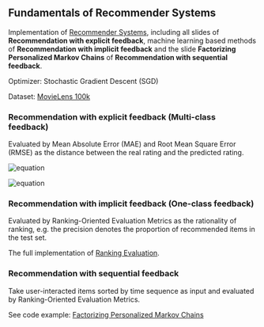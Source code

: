 ## Fundamentals of Recommender Systems
Implementation of [Recommender Systems](http://csse.szu.edu.cn/staff/panwk/recommendation/), including all slides of **Recommendation with explicit feedback**, machine learning based methods of **Recommendation with implicit feedback** and the slide **Factorizing Personalized Markov Chains** of **Recommendation with sequential feedback**.

Optimizer: Stochastic Gradient Descent (SGD)

Dataset: [MovieLens 100k](https://grouplens.org/datasets/movielens/100k/)

### Recommendation with explicit feedback (Multi-class feedback)

Evaluated by Mean Absolute Error (MAE) and Root Mean Square Error (RMSE) as the distance between the real rating and the predicted rating.

![equation](https://latex.codecogs.com/gif.latex?MAE&space;=&space;\sum_{(u,&space;i,&space;r_{ui})&space;\in&space;R^{te}&space;}&space;|&space;r_{ui}&space;-&space;\widehat{r}_{ui}&space;|&space;/&space;|R^{te}|)


![equation](https://latex.codecogs.com/gif.latex?RMSE&space;=&space;\sqrt{\sum_{(u,&space;i,&space;r_{ui})&space;\in&space;R^{te}&space;}&space;(&space;r_{ui}&space;-&space;\widehat{r}_{ui}&space;)&space;^&space;2&space;/&space;|R^{te}|})

### Recommendation with implicit feedback (One-class feedback)

Evaluated by Ranking-Oriented Evaluation Metrics as the rationality of ranking, e.g. the precision denotes the proportion of recommended items in the test set.

The full implementation of [Ranking Evaluation](https://github.com/Chrisgreatstar/recommendation/blob/main/utils/ranking_evaluation.py).


### Recommendation with sequential feedback
Take user-interacted items sorted by time sequence as input and evaluated by Ranking-Oriented Evaluation Metrics.

See code example: [Factorizing Personalized Markov Chains](https://github.com/Chrisgreatstar/recommendation/blob/main/Recommendation%20with%20sequential%20feedback/Factorizing%20Personalized%20Markov%20Chains/implement.py)







